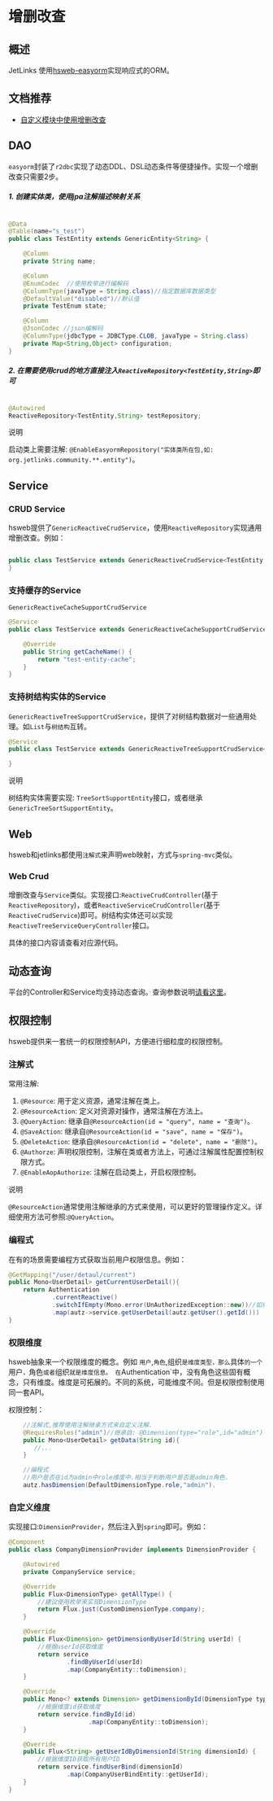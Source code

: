 # 增删改查
## 概述
JetLinks 使用<a target='_blank' href='https://github.com/hs-web/hsweb-easy-orm'>hsweb-easyorm</a>实现响应式的ORM。 

## 文档推荐

- <a href="/dev-guide/custom-code-crud.html" target="_blank">自定义模块中使用增删改查</a>


## DAO

`easyorm`封装了`r2dbc`实现了动态DDL、DSL动态条件等便捷操作。实现一个增删改查只需要2步。

##### 1. 创建实体类，使用jpa注解描述映射关系

```java

@Data
@Table(name="s_test")
public class TestEntity extends GenericEntity<String> {

    @Column
    private String name;

    @Column
    @EnumCodec  //使用枚举进行编解码
    @ColumnType(javaType = String.class)//指定数据库数据类型
    @DefaultValue("disabled")//默认值
    private TestEnum state;

    @Column
    @JsonCodec //json编解码
    @ColumnType(jdbcType = JDBCType.CLOB, javaType = String.class)
    private Map<String,Object> configuration;
}

```

##### 2. 在需要使用crud的地方直接注入`ReactiveRepository<TestEntity,String>`即可

```java

@Autowired
ReactiveRepository<TestEntity,String> testRepository;

```

<div class='explanation primary'>
  <p class='explanation-title-warp'>
    <span class='iconfont icon-bangzhu explanation-icon'></span>
    <span class='explanation-title font-weight'>说明</span>
  </p>

启动类上需要注解: `@EnableEasyormRepository("实体类所在包,如: org.jetlinks.community.**.entity")`。

</div>



## Service

### CRUD Service
hsweb提供了`GenericReactiveCrudService`，使用`ReactiveRepository`实现通用增删改查。例如：

```java

public class TestService extends GenericReactiveCrudService<TestEntity,String>{
}

```

### 支持缓存的Service

`GenericReactiveCacheSupportCrudService`

```java
@Service
public class TestService extends GenericReactiveCacheSupportCrudService<TestEntity, String> {

    @Override
    public String getCacheName() {
        return "test-entity-cache";
    }
}
```

### 支持树结构实体的Service

`GenericReactiveTreeSupportCrudService`，提供了对树结构数据对一些通用处理。如`List`与`树结构`互转。

```java
@Service
public class TestService extends GenericReactiveTreeSupportCrudService<TestEntity, String> {

}
```

<div class='explanation primary'>
  <p class='explanation-title-warp'>
    <span class='iconfont icon-bangzhu explanation-icon'></span>
    <span class='explanation-title font-weight'>说明</span>
  </p>

树结构实体需要实现: `TreeSortSupportEntity`接口，或者继承`GenericTreeSortSupportEntity`。

</div>

## Web

hsweb和jetlinks都使用`注解式`来声明web映射，方式与`spring-mvc`类似。

### Web Crud

增删改查与`Service`类似。实现接口:`ReactiveCrudController`(基于`ReactiveRepository`)，或者`ReactiveServiceCrudController`(基于`ReactiveCrudService`)即可。树结构实体还可以实现`ReactiveTreeServiceQueryController`接口。

具体的接口内容请查看对应源代码。

## 动态查询

平台的Controller和Service均支持动态查询。查询参数说明<a href='/interface-guide/query-param.html'>请看这里</a>。

## 权限控制

hsweb提供来一套统一的权限控制API，方便进行细粒度的权限控制。

### 注解式

常用注解:

1. `@Resource`: 用于定义资源，通常注解在类上。
2. `@ResourceAction`: 定义对资源对操作，通常注解在方法上。
3. `@QueryAction`: 继承自`@ResourceAction(id = "query", name = "查询")`。
4. `@SaveAction`: 继承自`@ResourceAction(id = "save", name = "保存")`。
5. `@DeleteAction`: 继承自`@ResourceAction(id = "delete", name = "删除")`。
6. `@Authorze`: 声明权限控制，注解在类或者方法上，可通过注解属性配置控制权限方式。
7. `@EnableAopAuthorize`: 注解在启动类上，开启权限控制。

<div class='explanation primary'>
  <p class='explanation-title-warp'>
    <span class='iconfont icon-bangzhu explanation-icon'></span>
    <span class='explanation-title font-weight'>说明</span>
  </p>

`@ResourceAction`通常使用注解继承的方式来使用，可以更好的管理操作定义。详细使用方法可参照:`@QueryAction`。

</div>


### 编程式

在有的场景需要编程方式获取当前用户权限信息。例如：

```java
@GetMapping("/user/detaul/current")
public Mono<UserDetail> getCurrentUserDetail(){
    return Authentication
            .currentReactive()
            .switchIfEmpty(Mono.error(UnAuthorizedException::new))//如果没有用户信息则抛出异常
            .map(autz->service.getUserDetail(autz.getUser().getId()))
}
```

### 权限维度

hsweb抽象来一个权限维度的概念。例如 `用户`,`角色`,组织`是维度类型，那么`具体`的一个`用户`，`角色`或者`组织`就是维度信息。
在`Authentication`中，没有角色这些固有概念，只有维度。维度是可拓展的。不同的系统，可能维度不同。但是权限控制使用同一套API。

权限控制：

```java
    //注解式,推荐使用注解继承方式来自定义注解.
    @RequiresRoles("admin")//继承自: @Dimension(type="role",id="admin")
    public Mono<UserDetail> getData(String id){
       //...
    }

    //编程式
    //用户是否在id为admin中role维度中.相当于判断用户是否是admin角色.
    autz.hasDimension(DefaultDimensionType.role,"admin").
```

### 自定义维度

实现接口:`DimensionProvider`，然后注入到`spring`即可。例如：

```java
@Component
public class CompanyDimensionProvider implements DimensionProvider {

    @Autowired
    private CompanyService service;

    @Override
    public Flux<DimensionType> getAllType() {
        //建议使用枚举来实现DimensionType
        return Flux.just(CustomDimensionType.company);
    }

    @Override
    public Flux<Dimension> getDimensionByUserId(String userId) {
        //根据userId获取维度
        return service
                .findByUserId(userId)
                .map(CompanyEntity::toDimension);
    }

    @Override
    public Mono<? extends Dimension> getDimensionById(DimensionType type, String id) {
        //根据维度id获取维度
        return service.findById(id)
                      .map(CompanyEntity::toDimension);
    }

    @Override
    public Flux<String> getUserIdByDimensionId(String dimensionId) {
        //根据维度ID获取所有用户ID
        return service.findUserBind(dimensionId)
                .map(CompanyUserBindEntity::getUserId);
    }
}
```

